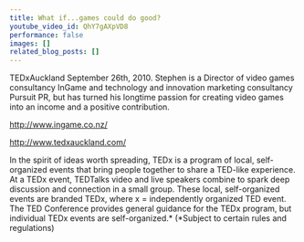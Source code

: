 ```yaml
---
title: What if...games could do good?
youtube_video_id: QhY7gAXpVD8
performance: false
images: []
related_blog_posts: []
---
```


TEDxAuckland September 26th, 2010.
Stephen is a Director of video games consultancy InGame and technology and innovation marketing consultancy Pursuit PR, but has turned his longtime passion for creating video games into an income and a positive contribution.

http://www.ingame.co.nz/

http://www.tedxauckland.com/

In the spirit of ideas worth spreading, TEDx is a program of local, self-organized events that bring people together to share a TED-like experience. At a TEDx event, TEDTalks video and live speakers combine to spark deep discussion and connection in a small group. These local, self-organized events are branded TEDx, where x = independently organized TED event. The TED Conference provides general guidance for the TEDx program, but individual TEDx events are self-organized.* (*Subject to certain rules and regulations)
